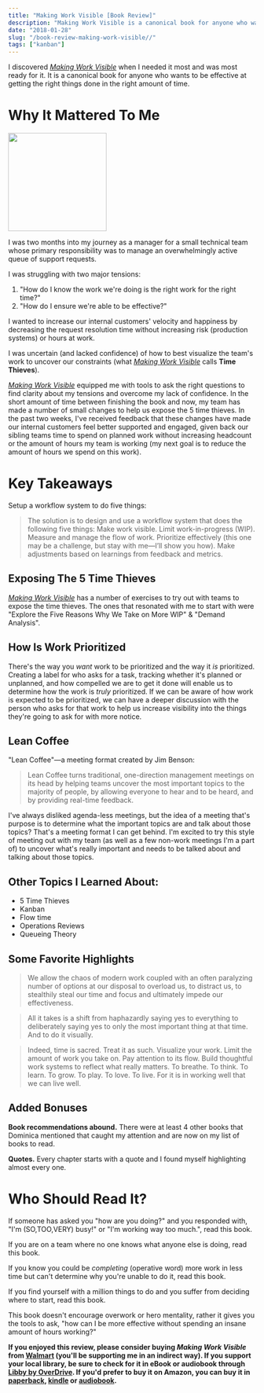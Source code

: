 ```yaml
---
title: "Making Work Visible [Book Review]"
description: "Making Work Visible is a canonical book for anyone who wants to be effective at getting the right things done in the right amount of time."
date: "2018-01-28"
slug: "/book-review-making-work-visible//"
tags: ["kanban"]
---
```


I discovered *[Making Work Visible](https://www.walmart.com/ip/Making-Work-Visible/56040750)* when I needed it most and was most ready for it. It is a canonical book for anyone who wants to be effective at getting the right things done in the right amount of time.

# Why It Mattered To Me

<img src="https://images-na.ssl-images-amazon.com/images/I/41jfDk7D4GL._SX334_BO1,204,203,200_.jpg" height=200 class="fl pr3" />

I was two months into my journey as a manager for a small technical team whose primary responsibility was to manage an overwhelmingly active queue of support requests. 

I was struggling with two major tensions: 

1. "How do I know the work we're doing is the right work for the right time?"
1. "How do I ensure we're able to be effective?"

I wanted to increase our internal customers' velocity and happiness by decreasing the request resolution time without increasing risk (production systems) or hours at work. 

I was uncertain (and lacked confidence) of how to best visualize the team's work to uncover our constraints (what [*Making Work Visible*](https://www.walmart.com/ip/Making-Work-Visible/56040750) calls **Time Thieves**). 

*[Making Work Visible](https://www.walmart.com/ip/Making-Work-Visible/56040750)* equipped me with tools to ask the right questions to find clarity about my tensions and overcome my lack of confidence. In the short amount of time between finishing the book and now, my team has made a number of small changes to help us expose the 5 time thieves. In the past two weeks, I've received feedback that these changes have made our internal customers feel better supported and engaged, given back our sibling teams time to spend on planned work without increasing headcount or the amount of hours my team is working (my next goal is to reduce the amount of hours we spend on this work).

# Key Takeaways

Setup a workflow system to do five things:

> The solution is to design and use a workflow system that does the following five things: Make work visible. Limit work-in-progress (WIP). Measure and manage the flow of work. Prioritize effectively (this one may be a challenge, but stay with me—I’ll show you how). Make adjustments based on learnings from feedback and metrics.

## Exposing The 5 Time Thieves

*[Making Work Visible](https://www.walmart.com/ip/Making-Work-Visible/56040750)* has a number of exercises to try out with teams to expose the time thieves. The ones that resonated with me to start with were "Explore the Five Reasons Why We Take on More WIP" & "Demand Analysis". 

## How Is Work Prioritized

There's the way you *want* work to be prioritized and the way it *is* prioritized. Creating a label for who asks for a task, tracking whether it's planned or unplanned, and how compelled we are to get it done will enable us to determine how the work is *truly* prioritized. If we can be aware of how work is expected to be prioritized, we can have a deeper discussion with the person who asks for that work to help us increase visibility into the things they're going to ask for with more notice.

## Lean Coffee

"Lean Coffee"—a meeting format created by Jim Benson:

> Lean Coffee turns traditional, one-direction management meetings on its head by helping teams uncover the most important topics to the majority of people, by allowing everyone to hear and to be heard, and by providing real-time feedback.

I've always disliked agenda-less meetings, but the idea of a meeting that's purpose is to determine what the important topics are and talk about those topics? That's a meeting format I can get behind. I'm excited to try this style of meeting out with my team (as well as a few non-work meetings I'm a part of) to uncover what's really important and needs to be talked about and talking about those topics.

## Other Topics I Learned About:

- 5 Time Thieves
- Kanban
- Flow time
- Operations Reviews
- Queueing Theory

## Some Favorite Highlights

> We allow the chaos of modern work coupled with an often paralyzing number of options at our disposal to overload us, to distract us, to stealthily steal our time and focus and ultimately impede our effectiveness.

> All it takes is a shift from haphazardly saying yes to everything to deliberately saying yes to only the most important thing at that time. And to do it visually.

> Indeed, time is sacred. Treat it as such. Visualize your work. Limit the amount of work you take on. Pay attention to its flow. Build thoughtful work systems to reflect what really matters. To breathe. To think. To learn. To grow. To play. To love. To live. For it is in working well that we can live well.

## Added Bonuses

**Book recommendations abound.** There were at least 4 other books that Dominica mentioned that caught my attention and are now on my list of books to read.

**Quotes.** Every chapter starts with a quote and I found myself highlighting almost every one.

# Who Should Read It?

If someone has asked you "how are you doing?" and you responded with, "I'm (SO,TOO,VERY) busy!" or "I'm working way too much.", read this book.

If you are on a team where no one knows what anyone else is doing, read this book.

If you know you could be *completing* (operative word) more work in less time but can't determine why you're unable to do it, read this book. 

If you find yourself with a million things to do and you suffer from deciding where to start, read this book.

This book doesn't encourage overwork or hero mentality, rather it gives you the tools to ask, "how can I be more effective without spending an insane amount of hours working?"

**If you enjoyed this review,  please consider buying *Making Work Visible* from [Walmart](https://www.walmart.com/ip/Making-Work-Visible/56040750) (you'll be supporting me in an indirect way). If you support your local library, be sure to check for it in eBook or audiobook through [Libby by OverDrive](https://meet.libbyapp.com/). If you'd prefer to buy it on Amazon, you can buy it in [paperback](https://www.amazon.com/Making-Work-Visible-Exposing-Optimize/dp/1942788150/ref=tmm_pap_swatch_0?_encoding=UTF8&qid=1517151393&sr=8-1), [kindle](https://www.amazon.com/Making-Work-Visible-Exposing-Optimize-ebook/dp/B076BYZ6VN/ref=sr_1_1?ie=UTF8&qid=1517151393&sr=8-1&keywords=making+work+visible) or [audiobook](https://www.amazon.com/Making-Work-Visible-Exposing-Optimize/dp/B07776XY3D/ref=tmm_aud_swatch_0?_encoding=UTF8&qid=1517151393&sr=8-1).**